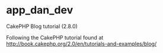 # app_dan_dev
CakePHP Blog tutorial (2.8.0)

Following the CakePHP tutorial found at http://book.cakephp.org/2.0/en/tutorials-and-examples/blog/

